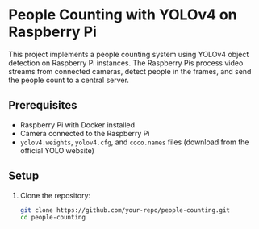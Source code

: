 # People Counting with YOLOv4 on Raspberry Pi

This project implements a people counting system using YOLOv4 object detection on Raspberry Pi instances. The Raspberry Pis process video streams from connected cameras, detect people in the frames, and send the people count to a central server.

## Prerequisites

- Raspberry Pi with Docker installed
- Camera connected to the Raspberry Pi
- `yolov4.weights`, `yolov4.cfg`, and `coco.names` files (download from the official YOLO website)

## Setup

1. Clone the repository:

   ```bash
   git clone https://github.com/your-repo/people-counting.git
   cd people-counting
   ```
